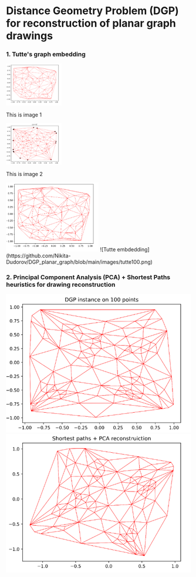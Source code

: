 # Distance Geometry Problem (DGP) for reconstruction of planar graph drawings   

### 1. Tutte's graph embedding
<div class="row">
    <div class="column">
        <img src="https://github.com/Nikita-Dudorov/DGP_planar_graph/blob/main/images/trian100.png" style="height:30%;width:30%;">
        <p>This is image 1</p>
    </div>
    <div class="column">
        <img src="https://github.com/Nikita-Dudorov/DGP_planar_graph/blob/main/images/tutte100.png" style="height:30%;width:30%;">
        <p>This is image 2</p>
    </div>
</div>

<img src="https://github.com/Nikita-Dudorov/DGP_planar_graph/blob/main/images/trian100.png" style="height:50%;width:50%;" >
![Tutte embdedding](https://github.com/Nikita-Dudorov/DGP_planar_graph/blob/main/images/tutte100.png)

### 2. Principal Component Analysis (PCA) + Shortest Paths heuristics for drawing reconstruction
![](https://github.com/Nikita-Dudorov/DGP_planar_graph/blob/main/images/Instance100.png)
![](https://github.com/Nikita-Dudorov/DGP_planar_graph/blob/main/images/FW_PCA100.png)
